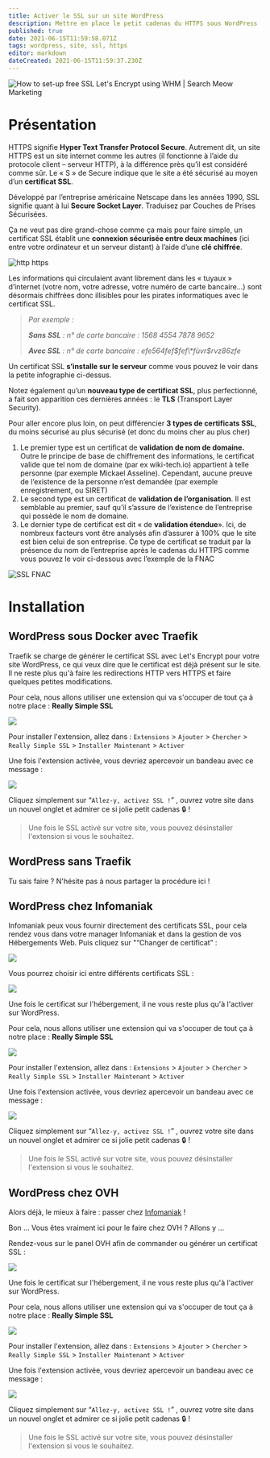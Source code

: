 ```yaml
---
title: Activer le SSL sur un site WordPress
description: Mettre en place le petit cadenas du HTTPS sous WordPress !
published: true
date: 2021-06-15T11:59:58.071Z
tags: wordpress, site, ssl, https
editor: markdown
dateCreated: 2021-06-15T11:59:37.230Z
---
```


![How to set-up free SSL Let&#39;s Encrypt using WHM | Search Meow Marketing](https://searchmeowmarketing.com/wp-content/uploads/2019/04/ssl-encryption.png)

# Présentation

HTTPS signifie **Hyper Text Transfer Protocol Secure**. Autrement dit, un site HTTPS est un site internet comme les autres (il fonctionne à l’aide du protocole client – serveur HTTP), à la différence près qu’il est considéré comme sûr. Le « S » de Secure indique que le site a été sécurisé au moyen d’un **certificat SSL**.

Développé par l’entreprise américaine Netscape dans les années 1990, SSL signifie quant à lui **Secure Socket Layer**. Traduisez par Couches de Prises Sécurisées.

Ça ne veut pas dire grand-chose comme ça mais pour faire simple, un certificat SSL établit une **connexion sécurisée entre deux machines** (ici entre votre ordinateur et un serveur distant) à l’aide d’une **clé chiffrée**.

![http https](https://www.digitom.fr/wp-content/uploads/2019/01/SSL-Schema.png)

Les informations qui circulaient avant librement dans les « tuyaux » d’internet (votre nom, votre adresse, votre numéro de carte bancaire…) sont désormais chiffrées donc illisibles pour les pirates informatiques avec le certificat SSL.

> *Par exemple :*
> 
> ***Sans SSL** : n° de carte bancaire : 1568 4554 7878 9652*
> 
> ***Avec SSL** : n° de carte bancaire : efe564fef$fef\*fùvr$rvz86zfe*

Un certificat SSL **s’installe sur le serveur** comme vous pouvez le voir dans la petite infographie ci-dessus.

Notez également qu’un **nouveau type de certificat SSL**, plus perfectionné, a fait son apparition ces dernières années : le **TLS** (Transport Layer Security).

Pour aller encore plus loin, on peut différencier **3 types de certificats SSL**, du moins sécurisé au plus sécurisé (et donc du moins cher au plus cher)

1.  Le premier type est un certificat de **validation de nom de domaine.** Outre le principe de base de chiffrement des informations, le certificat valide que tel nom de domaine (par ex wiki-tech.io) appartient à telle personne (par exemple Mickael Asseline). Cependant, aucune preuve de l’existence de la personne n’est demandée (par exemple enregistrement, ou SIRET)
2.  Le second type est un certificat de **validation de l’organisation**. Il est semblable au premier, sauf qu’il s’assure de l’existence de l’entreprise qui possède le nom de domaine.
3.  Le dernier type de certificat est dit « de **validation étendue**». Ici, de nombreux facteurs vont être analysés afin d’assurer à 100% que le site est bien celui de son entreprise. Ce type de certificat se traduit par la présence du nom de l’entreprise après le cadenas du HTTPS comme vous pouvez le voir ci-dessous avec l’exemple de la FNAC

![SSL FNAC](https://www.digitom.fr/wp-content/uploads/2019/01/FNAC.png)

# Installation

## WordPress sous Docker avec Traefik

Traefik se charge de générer le certificat SSL avec Let's Encrypt pour votre site WordPress, ce qui veux dire que le certificat est déjà présent sur le site. Il ne reste plus qu'à faire les redirections HTTP vers HTTPS et faire quelques petites modifications.

Pour cela, nous allons utiliser une extension qui va s'occuper de tout ça à notre place : **Really Simple SSL**

![](/images/wordpress/ssl/wordpress_ssl_1.png)

Pour installer l'extension, allez dans : `Extensions` > `Ajouter` > `Chercher` > `Really Simple SSL` > `Installer Maintenant` > `Activer`

Une fois l'extension activée, vous devriez apercevoir un bandeau avec ce message : 

![](/images/wordpress/ssl/wordpress_ssl_2.png)

Cliquez simplement sur “`Allez-y, activez SSL !`” , ouvrez votre site dans un nouvel onglet et admirer ce si jolie petit cadenas 🔒 !

> Une fois le SSL activé sur votre site, vous pouvez désinstaller l'extension si vous le souhaitez.

## WordPress sans Traefik

Tu sais faire ? N'hésite pas à nous partager la procédure ici !

## WordPress chez Infomaniak

Infomaniak peux vous fournir directement des certificats SSL, pour cela rendez vous dans votre manager Infomaniak et dans la gestion de vos Hébergements Web. Puis cliquez sur "“Changer de certificat” : 

![](/images/wordpress/ssl/wordpress_ssl_2.0.png)

Vous pourrez choisir ici entre différents certificats SSL :

![](/images/wordpress/ssl/wordpress_ssl_2.1.png)

Une fois le certificat sur l'hébergement, il ne vous reste plus qu'à l'activer sur WordPress.

Pour cela, nous allons utiliser une extension qui va s'occuper de tout ça à notre place : **Really Simple SSL**

![](/images/wordpress/ssl/wordpress_ssl_1.png)

Pour installer l'extension, allez dans : `Extensions` > `Ajouter` > `Chercher` > `Really Simple SSL` > `Installer Maintenant` > `Activer`

Une fois l'extension activée, vous devriez apercevoir un bandeau avec ce message : 

![](/images/wordpress/ssl/wordpress_ssl_2.png)

Cliquez simplement sur “`Allez-y, activez SSL !`” , ouvrez votre site dans un nouvel onglet et admirer ce si jolie petit cadenas 🔒 !

> Une fois le SSL activé sur votre site, vous pouvez désinstaller l'extension si vous le souhaitez.

## WordPress chez OVH

Alors déjà, le mieux à faire : passer chez [Infomaniak](https://www.infomaniak.com/fr) !

Bon … Vous êtes vraiment ici pour le faire chez OVH ? Allons y …

Rendez-vous sur le panel OVH afin de commander ou générer un certificat SSL :

![](/images/wordpress/ssl/wordpress_ssl_3.0.png)

Une fois le certificat sur l'hébergement, il ne vous reste plus qu'à l'activer sur WordPress.

Pour cela, nous allons utiliser une extension qui va s'occuper de tout ça à notre place : **Really Simple SSL**

![](/images/wordpress/ssl/wordpress_ssl_1.png)

Pour installer l'extension, allez dans : `Extensions` > `Ajouter` > `Chercher` > `Really Simple SSL` > `Installer Maintenant` > `Activer`

Une fois l'extension activée, vous devriez apercevoir un bandeau avec ce message : 

![](/images/wordpress/ssl/wordpress_ssl_2.png)

Cliquez simplement sur “`Allez-y, activez SSL !`” , ouvrez votre site dans un nouvel onglet et admirer ce si jolie petit cadenas 🔒 !

> Une fois le SSL activé sur votre site, vous pouvez désinstaller l'extension si vous le souhaitez.